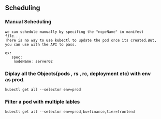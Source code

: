 ## Scheduling

### Manual Scheduling

    we can schedule manually by specifing the "nopeName" in manifest file...
    There is no way to use kubectl to update the pod once its created.But, you can use with the API to pass.
    
    ex: 
       spec:
        nodeName: server02

### Diplay all the Objects(pods , rs , rc, deployment etc) with env as prod.

    kubectl get all --selector env=prod

### Filter a pod with multiple lables

    kubectl get all --selector env=prod,bu=finance,tier=frontend
